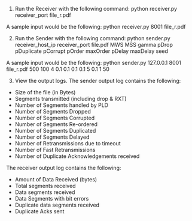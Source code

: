 1) Run the Receiver with the following command:
python receiver.py receiver_port file_r.pdf  

A sample input would be the following:
python receiver.py 8001 file_r.pdf


2) Run the Sender with the following command:
python sender.py receiver_host_ip receiver_port file.pdf MWS MSS gamma pDrop pDuplicate pCorrupt pOrder maxOrder pDelay maxDelay seed 

A sample input would be the following:
python sender.py 127.0.0.1 8001 file_r.pdf 500 100 4 0.1 0.1 0.1 0.1 5 0.1 1 50


3) View the output logs.
The sender output log contains the following:
- Size of the file (in Bytes)
- Segments transmitted (including drop & RXT)  
- Number of Segments handled by PLD
- Number of Segments Dropped
- Number of Segments Corrupted  
- Number of Segments Re-ordered 
- Number of Segments Duplicated 
- Number of Segments Delayed 
- Number of Retransmissions due to timeout 
- Number of Fast Retransmissions  
- Number of Duplicate Acknowledgements received

The receiver output log contains the following:
- Amount of Data Received (bytes) 
- Total segments received 
- Data segments received  
- Data Segments with bit errors 
- Duplicate data segments received
- Duplicate Acks sent 